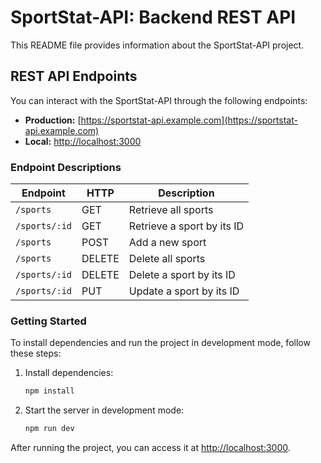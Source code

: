 # SportStat-API: Backend REST API

This README file provides information about the SportStat-API project.

## REST API Endpoints

You can interact with the SportStat-API through the following endpoints:

- **Production:** [https://sportstat-api.example.com](https://sportstat-api.example.com)
- **Local:** [http://localhost:3000](http://localhost:3000)

### Endpoint Descriptions

| Endpoint      | HTTP   | Description                |
| ------------- | ------ | -------------------------- |
| `/sports`     | GET    | Retrieve all sports        |
| `/sports/:id` | GET    | Retrieve a sport by its ID |
| `/sports`     | POST   | Add a new sport            |
| `/sports`     | DELETE | Delete all sports          |
| `/sports/:id` | DELETE | Delete a sport by its ID   |
| `/sports/:id` | PUT    | Update a sport by its ID   |

### Getting Started

To install dependencies and run the project in development mode, follow these steps:

1. Install dependencies:

   ```sh
   npm install
   ```

2. Start the server in development mode:
   ```sh
   npm run dev
   ```

After running the project, you can access it at [http://localhost:3000](http://localhost:3000).
